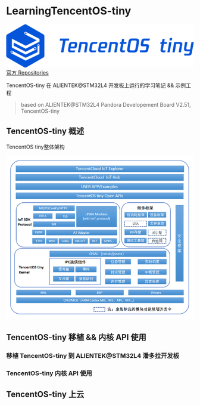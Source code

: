 # LearningTencentOS-tiny

![](./notes/images/picture/TencentOS_tiny_log.png)
[官方 Repositories](https://github.com/Tencent/TencentOS-tiny)

TencentOS-tiny 在 ALIENTEK@STM32L4 开发板上运行的学习笔记 &amp;&amp; 示例工程
> based on ALIENTEK@STM32L4 Pandora Developement Board V2.51, TencentOS-tiny

## TencentOS-tiny 概述


TencentOS tiny整体架构

![TencentOS tiny整体架构](./notes/images/picture/TencentOS_tiny_Architecture.png)

## TencentOS-tiny 移植 && 内核 API 使用

### 移植 TencentOS-tiny 到 ALIENTEK@STM32L4 潘多拉开发板

### TencentOS-tiny 内核 API 使用

## TencentOS-tiny 上云
